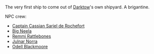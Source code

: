 The very first ship to come out of [Darktow](Darktow.md)'s own shipyard. A brigantine.

NPC crew:

* [Captain Cassian Sariel de Rochefort](../../1.%20People/Serpent's%20Tide/Captain%20Cassian%20Sariel%20de%20Rochefort.md)
* [Big Neela](../../1.%20People/Serpent's%20Tide/Big%20Neela.md)
* [Remmi Rattlebones](../../1.%20People/Serpent's%20Tide/Remmi%20Rattlebones.md)
* [Julnar Norra](../../1.%20People/Serpent's%20Tide/Julnar%20Norra.md)
* [Odell Blackmoore](../../1.%20People/Serpent's%20Tide/Odell%20Blackmoore.md)
